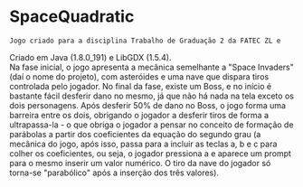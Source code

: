 # SpaceQuadratic

    Jogo criado para a disciplina Trabalho de Graduação 2 da FATEC ZL e 
Criado em Java (1.8.0_191) e LibGDX (1.5.4).     
    Na fase inicial, o jogo apresenta a mecânica semelhante a "Space Invaders" (daí o nome do projeto), 
com asteróides e uma nave que dispara tiros controlada pelo jogador. No final da fase, existe um Boss, 
e no início é bastante fácil desferir dano no mesmo, já que não há nada na tela exceto os dois personagens.
Após desferir 50% de dano no Boss, o jogo forma uma barreira entre os dois, obrigando o jogador a desferir
tiros de forma a ultrapassa-la - o que obriga o jogador a pensar no conceito de formação de parábolas 
a partir dos coeficientes da equação do segundo grau (a mecânica do jogo, após isso, passa para a incluir
as teclas a, b e c para colher os coeficientes, ou seja, o jogador pressiona a e aparece um prompt para 
o mesmo inserir um valor numérico. O tiro da nave do jogador só torna-se "parabólico" após a inserção dos
três valores). 
    
    


